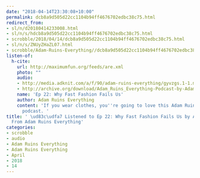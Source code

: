 ```yaml
---
date: "2018-04-14T23:30:08+10:00"
permalink: dcb8a9d505d22cc1104b94ff4676702edbc38c75.html
redirect_from:
- sl/n/d20180414233008.html
- sl/n/s/hdcb8a9d505d22cc1104b94ff4676702edbc38c75.html
- scrobble/2018/04/14/dcb8a9d505d22cc1104b94ff4676702edbc38c75.html
- sl/n/s/ZNUyZHaZL07.html
- scrobble/Adam-Ruins-Everything//dcb8a9d505d22cc1104b94ff4676702edbc38c75.html
listen-of:
  h-cite:
    url: http://maximumfun.org/feeds/are.xml
    photo: ""
    audio:
    - http://media.adknit.com/a/f/90/adam-ruins-everything/gyvzgs.1-1.mp3
    - http://archive.org/download/Adam_Ruins_Everything-Podcast-by-Adam_Ruins_Everything/Ep_22_Why_Fast_Fashion_Fails_Us.mp3
    name: 'Ep 22: Why Fast Fashion Fails Us'
    author: Adam Ruins Everything
    content: 'If you wear clothes, you''re going to love this Adam Ruins Everything
      podcast. '
title: ' \ud83c\udfa7 Listened to Ep 22: Why Fast Fashion Fails Us by Adam Ruins Everything
  From Adam Ruins Everything'
categories:
- scrobble
- audio
- Adam Ruins Everything
- Adam Ruins Everything
- April
- 2018
- 14
---
```

